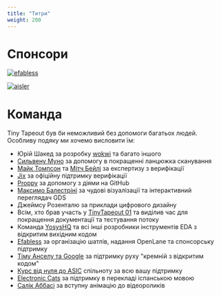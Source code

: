 ```yaml
---
title: "Титри"
weight: 200
---
```


# Спонсори

[![efabless](/images/efabless.png)](https://efabless.com/)

[![aisler](/images/aisler.png)](https://aisler.net/)

# Команда

Tiny Tapeout був би неможливий без допомоги багатьох людей. Особливу подяку ми хочемо висловити їм:

* Юрiй Шакед за розробку [wokwi](https://wokwi.com/) та багато іншого
* [Сильвену Муно](https://twitter.com/tnt) за допомогу в покращенні ланцюжка сканування
* [Майк Томпсон](https://www.linkedin.com/in/michael-thompson-0a581a/) та [Мітч Бейлі](https://www.linkedin.com/in/mitch-bailey-8ba0b45/) за експертизу з верифікації
* [Jix](https://twitter.com/jix_) за офіційну підтримку верифікації
* [Proppy](https://twitter.com/proppy) за допомогу з діями на GitHub
* [Максимо Балестріні](https://twitter.com/maxiborga) за чудові візуалізації та інтерактивний переглядач GDS
* Джеймсу Розенталю за приклади цифрового дизайну
* Всім, хто брав участь у [TinyTapeout 01](/runs/tt01) та виділив час для покращення документації та тестування потоку
* Команда [YosysHQ](https://www.yosyshq.com/) та всі інші розробники інструментів EDA з відкритим вихідним кодом
* [Efabless](https://efabless.com/) за організацію шатлів, надання OpenLane та спонсорську підтримку
* [Тіму Анселу та Google](https://www.youtube.com/watch?v=EczW2IWdnOM) за підтримку руху "кремній з відкритим кодом"
* [Курс від нуля до ASIC](https://zerotoasiccourse.com/) спільноту за всю вашу підтримку
* [Electronic Cats](https://electroniccats.com/) за підтримку в перекладі іспанською мовою
* [Салік Аббасі](https://www.instagram.com/salikabbasi/) за вступну анімацію до відеороликів
